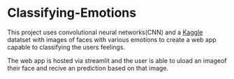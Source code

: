 # Classifying-Emotions

This project uses convolutional neural networks(CNN) and a [Kaggle](https://www.kaggle.com/datasets/sudarshanvaidya/random-images-for-face-emotion-recognition) datatset with images of faces with various emotions to create a web app capable to classifying the users feelings. 

The web app is hosted via streamlit and the user is able to uload an imageof their face and recive an prediction based on that image. 
